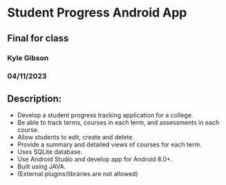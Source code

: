 # Student Progress Android App

## Final for class

### Kyle Gibson
### 04/11/2023

## Description:

- Develop a student progress tracking application for a college.
- Be able to track terms, courses in each term, and assessments in each course.
- Allow students to edit, create and delete.
- Provide a summary and detailed views of courses for each term.
- Uses SQLite database.
- Use Android Studio and develop app for Android 8.0+.
- Built using JAVA.
- (External plugins/libraries are not allowed)